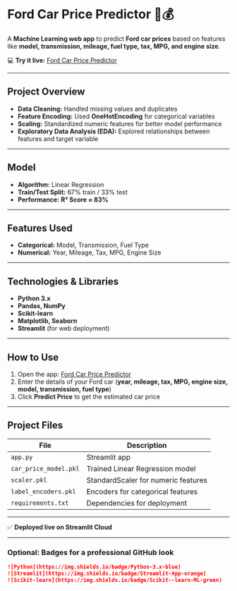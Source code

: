 # **Ford Car Price Predictor** 🚗💰

A **Machine Learning web app** to predict **Ford car prices** based on features like **model, transmission, mileage, fuel type, tax, MPG, and engine size**.  

💻 **Try it live:** [Ford Car Price Predictor](https://fordcarpriceprediction-kr3dvwr6akkvugfrfghync.streamlit.app/)  

---

## **Project Overview**
- **Data Cleaning:** Handled missing values and duplicates  
- **Feature Encoding:** Used **OneHotEncoding** for categorical variables  
- **Scaling:** Standardized numeric features for better model performance  
- **Exploratory Data Analysis (EDA):** Explored relationships between features and target variable  

---

## **Model**
- **Algorithm:** Linear Regression  
- **Train/Test Split:** 67% train / 33% test  
- **Performance:** **R² Score ≈ 83%**  

---

## **Features Used**
- **Categorical:** Model, Transmission, Fuel Type  
- **Numerical:** Year, Mileage, Tax, MPG, Engine Size  

---

## **Technologies & Libraries**
- **Python 3.x**  
- **Pandas, NumPy**  
- **Scikit-learn**  
- **Matplotlib, Seaborn**  
- **Streamlit** (for web deployment)  

---

## **How to Use**
1. Open the app: [Ford Car Price Predictor](https://fordcarpriceprediction-kr3dvwr6akkvugfrfghync.streamlit.app/)  
2. Enter the details of your Ford car (**year, mileage, tax, MPG, engine size, model, transmission, fuel type**)  
3. Click **Predict Price** to get the estimated car price  

---

## **Project Files**
| File | Description |
|------|-------------|
| `app.py` | Streamlit app |
| `car_price_model.pkl` | Trained Linear Regression model |
| `scaler.pkl` | StandardScaler for numeric features |
| `label_encoders.pkl` | Encoders for categorical features |
| `requirements.txt` | Dependencies for deployment |

---

✅ **Deployed live on Streamlit Cloud**  

---

### Optional: Badges for a professional GitHub look
```markdown
![Python](https://img.shields.io/badge/Python-3.x-blue)
![Streamlit](https://img.shields.io/badge/Streamlit-App-orange)
![Scikit-learn](https://img.shields.io/badge/Scikit--learn-ML-green)
